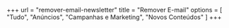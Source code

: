 +++
url = "remover-email-newsletter"
title = "Remover E-mail"
options = [
    "Tudo",
    "Anúncios",
    "Campanhas e Marketing",
    "Novos Conteúdos"
]
+++